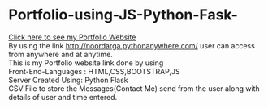 # Portfolio-using-JS-Python-Fask-
[Click here to see my Portfolio Website](http://noordarga.pythonanywhere.com/) \
By using the link http://noordarga.pythonanywhere.com/ user can access from anywhere and at anytime. \
This is my Portfolio website link done by using \
    Front-End-Languages : HTML,CSS,BOOTSTRAP,JS \
    Server Created Using: Python Flask \
CSV File to store the Messages(Contact Me) send from the user along with details of user and time entered.
